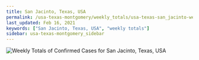 ```yaml
---
title: San Jacinto, Texas, USA
permalink: /usa-texas-montgomery/weekly_totals/usa-texas-san_jacinto-weekly_totals.html
last_updated: Feb 16, 2021
keywords: ["San Jacinto, Texas, USA", "weekly totals"]
sidebar: usa-texas-montgomery_sidebar
---
```


![Weekly Totals of Confirmed Cases for San Jacinto, Texas, USA](/covid_tracker/images/graphs/usa-texas-san_jacinto-weekly_totals_graph.png)
